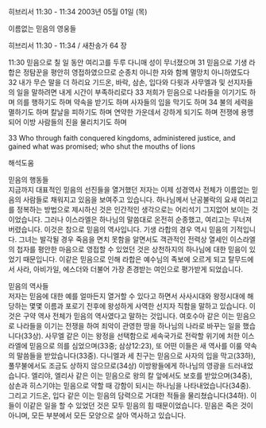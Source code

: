 히브리서 11:30 - 11:34 
2003년 05월 01일 (목)

이름없는 믿음의 영웅들



히브리서 11:30 - 11:34 / 새찬송가 64 장


11:30 믿음으로 칠 일 동안 여리고를 두루 다니매 성이 무너졌으며
31 믿음으로 기생 라합은 정탐꾼을 평안히 영접하였으므로 순종치 아니한 자와 함께 멸망치 아니하였도다
32 내가 무슨 말을 더 하리요 기드온, 바락, 삼손, 입다와 다윗과 사무엘과 및 선지자들의 일을 말하려면 내게 시간이 부족하리로다
33 저희가 믿음으로 나라들을 이기기도 하며 의를 행하기도 하며 약속을 받기도 하며 사자들의 입을 막기도 하며
34 불의 세력을 멸하기도 하며 칼날을 피하기도 하며 연약한 가운데서 강하게 되기도 하며 전쟁에 용맹되어 이방 사람들의 진을 물리치기도 하며

33 Who through faith conquered kingdoms, administered justice, and gained what was promised; who shut the mouths of lions

해석도움





믿음의 행동들  
지금까지 대표적인 믿음의 선진들을 열거했던 저자는 이제 성경역사 전체가 이름없는 믿음의 사람들로 채워지고 있음을 보여주고 있습니다. 하나님께서 난공불락의 요새 여리고를 정복하는 방법으로 제시하신 것은 인간적인 생각으로는 어리석기 그지없어 보이는 것이었습니다. 그러나 이스라엘은 하나님의 말씀대로 온전히 순종했고, 여리고는 무너져 버렸습니다. 이것은 참으로 믿음의 역사입니다. 기생 라합의 경우 역시 믿음의 기적입니다. 그녀는 발각될 경우 죽음을 면치 못함을 알면서도 객관적인 전력상 열세인 이스라엘의 첩자를 평안한 마음으로 영접할 수 있었던 것은 상천하지의 하나님에 대한 믿음이 있었기 때문입니다. 이같은 믿음으로 인해 라합은 예수님의 족보에 오르게 되고 탈무드에서 사라, 아비가일, 에스더와 더불어 가장 존경받는 여인으로 평가받게 되었습니다. 

믿음의 역사들  
저자는 믿음에 대한 예를 얼마든지 열거할 수 있다고 하면서 사사시대와 왕정시대에 해당하는 몇몇 이름과 포로기 전후에 왕성하게 사역한 선지자 직함을 말하고 있습니다. 이것은 구약 역사 전체가 믿음의 역사였다고 말하는 것입니다. 여호수아 같은 이는 믿음으로 나라들을 이기는 전쟁을 하여 죄악이 관영한 땅을 하나님의 나라로 바꾸는 일을 했습니다(33상). 사무엘 같은 이는 왕정을 선택함으로 세속국가로 전락할 위기에 처한 이스라엘에 믿음으로 의를 심었으며(33중; 삼상12:23), 또 어떤 이들은 새 역사를 이룰 약속의 말씀들을 받았습니다(33중). 다니엘과 세 친구는 믿음으로 사자의 입을 막고(33하), 풀무불에서도 조금도 상하지 않으므로(34상) 이방왕들에게 하나님의 영광을 드러내었습니다. 엘리야, 엘리사 같은 이는 믿음으로 왕의 칼 앞에서도 보호를 받았으며(34중), 삼손과 히스기야는 믿음으로 약할 때 강함이 되시는 하나님을 나타내었습니다(34중). 그리고 기드온,  입다 같은 이는 믿음의 담력으로 거대한 적들을 물리쳤습니다(34하). 
이들이 이같은 일을 할 수 있었던 것은 모두 믿음의 힘 때문이었습니다. 믿음은 죽은 것이 아니며, 모든 부분에서 모든 모양으로 살아 역사하고 있습니다.